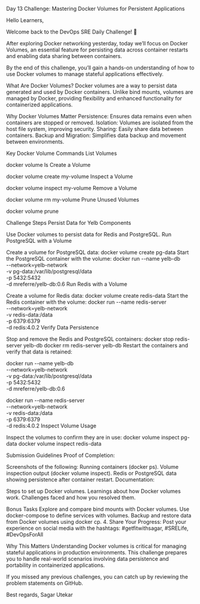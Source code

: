 Day 13 Challenge: Mastering Docker Volumes for Persistent Applications

Hello Learners,

Welcome back to the DevOps SRE Daily Challenge! 🎉

After exploring Docker networking yesterday, today we’ll focus on Docker Volumes, an essential feature for persisting data across container restarts and enabling data sharing between containers.

By the end of this challenge, you’ll gain a hands-on understanding of how to use Docker volumes to manage stateful applications effectively.



What Are Docker Volumes?
Docker volumes are a way to persist data generated and used by Docker containers. Unlike bind mounts, volumes are managed by Docker, providing flexibility and enhanced functionality for containerized applications.


Why Docker Volumes Matter
Persistence: Ensures data remains even when containers are stopped or removed.
Isolation: Volumes are isolated from the host file system, improving security.
Sharing: Easily share data between containers.
Backup and Migration: Simplifies data backup and movement between environments.

Key Docker Volume Commands
List Volumes

docker volume ls
Create a Volume

docker volume create my-volume
Inspect a Volume

docker volume inspect my-volume
Remove a Volume

docker volume rm my-volume
Prune Unused Volumes

docker volume prune

Challenge Steps
Persist Data for Yelb Components

Use Docker volumes to persist data for Redis and PostgreSQL.
Run PostgreSQL with a Volume

Create a volume for PostgreSQL data:
docker volume create pg-data
Start the PostgreSQL container with the volume:
docker run --name yelb-db \
  --network=yelb-network \
  -v pg-data:/var/lib/postgresql/data \
  -p 5432:5432 \
  -d mreferre/yelb-db:0.6
Run Redis with a Volume

Create a volume for Redis data:
docker volume create redis-data
Start the Redis container with the volume:
docker run --name redis-server \
  --network=yelb-network \
  -v redis-data:/data \
  -p 6379:6379 \
  -d redis:4.0.2
Verify Data Persistence

Stop and remove the Redis and PostgreSQL containers:
docker stop redis-server yelb-db
docker rm redis-server yelb-db
Restart the containers and verify that data is retained:

docker run --name yelb-db \
  --network=yelb-network \
  -v pg-data:/var/lib/postgresql/data \
  -p 5432:5432 \
  -d mreferre/yelb-db:0.6
 

docker run --name redis-server \
  --network=yelb-network \
  -v redis-data:/data \
  -p 6379:6379 \
  -d redis:4.0.2
Inspect Volume Usage

Inspect the volumes to confirm they are in use:
docker volume inspect pg-data
docker volume inspect redis-data

Submission Guidelines
Proof of Completion:

Screenshots of the following:
Running containers (docker ps).
Volume inspection output (docker volume inspect).
Redis or PostgreSQL data showing persistence after container restart.
Documentation:

Steps to set up Docker volumes.
Learnings about how Docker volumes work.
Challenges faced and how you resolved them.

Bonus Tasks
Explore and compare bind mounts with Docker volumes.
Use docker-compose to define services with volumes.
Backup and restore data from Docker volumes using docker cp.
        4.  Share Your Progress:
Post your experience on social media with the hashtags: #getfitwithsagar, #SRELife, #DevOpsForAll

Why This Matters
Understanding Docker volumes is critical for managing stateful applications in production environments. This challenge prepares you to handle real-world scenarios involving data persistence and portability in containerized applications.



If you missed any previous challenges, you can catch up by reviewing the problem statements on GitHub.


Best regards,
Sagar Utekar
